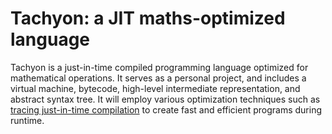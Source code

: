 # Tachyon: a JIT maths-optimized language

Tachyon is a just-in-time compiled programming language optimized for mathematical operations. It serves as a personal project, and includes a virtual machine, bytecode, high-level intermediate representation, and abstract syntax tree. It will employ various optimization techniques such as [tracing just-in-time compilation](https://en.wikipedia.org/wiki/Tracing_just-in-time_compilation) to create fast and efficient programs during runtime.
